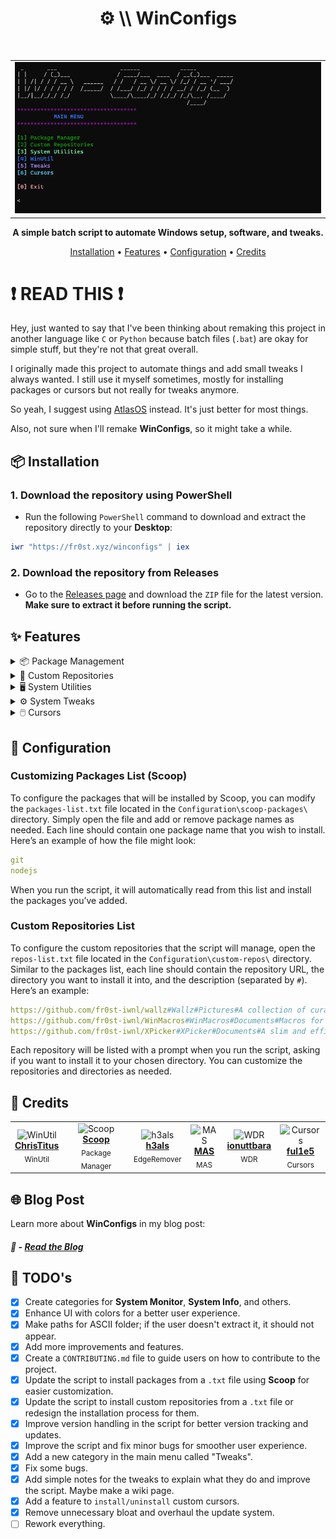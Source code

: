 <div align="center">
  <h1>⚙️ \\ WinConfigs</h1>
<br>
  <table>
    <tr>
      <td>
        <img src="https://github.com/fr0st-iwnl/assets/blob/main/thumbnails/WinConfigs/preview.png"/>
      </td>
    </tr>
  </table>
  <p><strong>A simple batch script to automate Windows setup, software, and tweaks.</strong></p>
</div>

<p align="center">
  <a href="#-installation">Installation</a> •
	<a href="#-features">Features</a> •
	<a href="#-configuration">Configuration</a> •
	<a href="#-credits">Credits</a>
</p>


# ❗ READ THIS ❗

Hey, just wanted to say that I've been thinking about remaking this project in another language like `C` or `Python` because batch files (`.bat`) are okay for simple stuff, but they're not that great overall.

I originally made this project to automate things and add small tweaks I always wanted. I still use it myself sometimes, mostly for installing packages or cursors but not really for tweaks anymore.

So yeah, I suggest using [AtlasOS](https://atlasos.net/) instead. It's just better for most things.

Also, not sure when I'll remake **WinConfigs**, so it might take a while.



## 📦 Installation 

### 1. Download the repository using PowerShell
- Run the following `PowerShell` command to download and extract the repository directly to your **Desktop**:
```powershell
iwr "https://fr0st.xyz/winconfigs" | iex
```

### 2. Download the repository from Releases
- Go to the [Releases page](https://github.com/fr0st-iwnl/WinConfigs/releases/latest) and download the `ZIP` file for the latest version. **Make sure to extract it before running the script.**

## ✨ Features

<details>
<summary>📦 Package Management</summary>

- **Scoop Package Manager**
  - Install, update, and manage software using **Scoop**.
  - **Customize the packages** you want to install by editing the `.txt` file located in the `Configuration/scoop-packages/packages-list.txt`.
  <br>
  <img src="https://github.com/fr0st-iwnl/assets/blob/main/thumbnails/WinConfigs/packagemanager.png" width="30%">

</details>

<details>
<summary>🔧 Custom Repositories</summary>

- **Personal Repository Setup**
  - The script allows you to manage your own custom repositories.
  - Simply add repository URLs to a `.txt` file located in the `Configuration/custom-repos/repos-list.txt`, and the script will automatically download and manage them using **Git**.
  <br>
  <img src="https://github.com/fr0st-iwnl/assets/blob/main/thumbnails/WinConfigs/customrepos.png" width="60%">

</details>

<details>
<summary>🖥️ System Utilities</summary>

- **Ntop and Fastfetch Integration**
  - The script comes with useful system utilities like **Ntop** for network monitoring and **Fastfetch** for displaying system information.
  - These tools provide real-time network stats and quick system info at your fingertips, enhancing your system management experience.

</details>


<details>
<summary>⚙️ System Tweaks</summary>

- **Performance Tweaks**
  - Improves system performance by using **WinUtil** and **WinConfigs** Personal Tweaks, making your system faster and more responsive. Check the [Docs](https://winconfigs.netlify.app/docs) for details on what our tweaks do.

</details>

<details>
<summary>🖱️ Cursors</summary>

- **Personalization**
  - Customize your system's appearance by installing or uninstalling different cursor themes. Choose from a variety of options, including [Bibata](https://github.com/ful1e5/Bibata_Cursor), [MacOS](https://github.com/ful1e5/apple_cursor), [XCursorPro](https://github.com/ful1e5/XCursor-pro), and more.
  - **Simply select the cursor you want to install, and the `Mouse Properties` window will appear, showing a preview.**

</details>



## 🔧 Configuration

### Customizing Packages List (Scoop)
To configure the packages that will be installed by Scoop, you can modify the `packages-list.txt` file located in the `Configuration\scoop-packages\` directory. Simply open the file and add or remove package names as needed. Each line should contain one package name that you wish to install. Here’s an example of how the file might look:

```yml
git
nodejs
```

When you run the script, it will automatically read from this list and install the packages you’ve added.

### Custom Repositories List
To configure the custom repositories that the script will manage, open the `repos-list.txt` file located in the `Configuration\custom-repos\` directory. Similar to the packages list, each line should contain the repository URL, the directory you want to install it into, and the description (separated by `#`). Here’s an example:

```yml
https://github.com/fr0st-iwnl/wallz#Wallz#Pictures#A collection of curated wallpapers.
https://github.com/fr0st-iwnl/WinMacros#WinMacros#Documents#Macros for productivity on Windows.
https://github.com/fr0st-iwnl/XPicker#XPicker#Documents#A slim and efficient color picker made in AutoHotkey.
```

Each repository will be listed with a prompt when you run the script, asking if you want to install it to your chosen directory. You can customize the repositories and directories as needed.



## 🔄 Credits

<table>
<tr>
<td align="center">
<img src="https://christitustech.github.io/winutil/assets/favicon.png" width="60px" alt="WinUtil"><br/>
<b><a href="https://github.com/ChrisTitusTech/winutil">ChrisTitus</a></b><br/>
<sub>WinUtil</sub>
</td>
<td align="center">
<img src="https://avatars.githubusercontent.com/u/16618068?s=200&v=4" width="60px" alt="Scoop"><br/>
<b><a href="https://scoop.sh/">Scoop</a></b><br/>
<sub>Package Manager</sub>
</td>
<td align="center">
<img src="https://avatars.githubusercontent.com/u/65787561?v=4" width="60px" alt="h3als"><br/>
<b><a href="https://github.com/he3als/EdgeRemover">h3als</a></b><br/>
<sub>EdgeRemover</sub>
</td>
<td align="center">
<img src="https://avatars.githubusercontent.com/u/59795046?s=200&v=4" width="60px" alt="MAS"><br/>
<b><a href="https://github.com/massgravel/Microsoft-Activation-Scripts">MAS</a></b><br/>
<sub>MAS</sub>
</td>
<td align="center">
<img src="https://avatars.githubusercontent.com/u/76656855?v=4" width="60px" alt="WDR"><br/>
<b><a href="https://github.com/ionuttbara/windows-defender-remover">ionuttbara</a></b><br/>
<sub>WDR</sub>
</td>
<td align="center">
<img src="https://avatars.githubusercontent.com/u/24286590?v=4" width="60px" alt="Cursors"><br/>
<b><a href="https://github.com/ful1e5">ful1e5</a></b><br/>
<sub>Cursors</sub>
</td>
</table>

## 🌐 Blog Post
Learn more about **WinConfigs** in my blog post:
##### 📖 - [Read the Blog](https://fr0st.xyz/articles/article4.html)

## 📝 TODO's

- [x] Create categories for **System Monitor**, **System Info**, and others.
- [x] Enhance UI with colors for a better user experience.
- [x] Make paths for ASCII folder; if the user doesn't extract it, it should not appear.
- [x] Add more improvements and features.
- [x] Create a `CONTRIBUTING.md` file to guide users on how to contribute to the project.
- [x] Update the script to install packages from a `.txt` file using **Scoop** for easier customization.
- [x] Update the script to install custom repositories from a `.txt` file or redesign the installation process for them.
- [x] Improve version handling in the script for better version tracking and updates.
- [x] Improve the script and fix minor bugs for smoother user experience.
- [x] Add a new category in the main menu called "Tweaks".
- [x] Fix some bugs.
- [x] Add simple notes for the tweaks to explain what they do and improve the script. Maybe make a wiki page.
- [x] Add a feature to `install/uninstall` custom cursors.
- [x] Remove unnecessary bloat and overhaul the update system.
- [ ] Rework everything.
